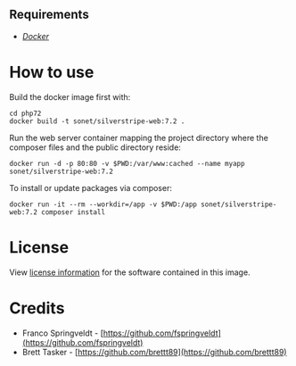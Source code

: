 

## Requirements

- [*Docker*](https://docs.docker.com/)

# How to use
 
Build the docker image first with:
```
cd php72
docker build -t sonet/silverstripe-web:7.2 .
```
Run the web server container mapping the project directory where the composer files and the
 public directory reside:
```
docker run -d -p 80:80 -v $PWD:/var/www:cached --name myapp sonet/silverstripe-web:7.2
```
To install or update packages via composer:
```
docker run -it --rm --workdir=/app -v $PWD:/app sonet/silverstripe-web:7.2 composer install
```

# License

View [license information](http://php.net/license/) for the software contained in this image.

# Credits

 - Franco Springveldt - [https://github.com/fspringveldt](https://github.com/fspringveldt)
 - Brett Tasker - [https://github.com/brettt89](https://github.com/brettt89)
